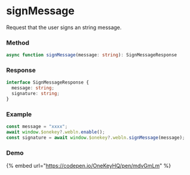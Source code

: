 # signMessage

Request that the user signs an string message.&#x20;

### Method

```typescript
async function signMessage(message: string): SignMessageResponse
```

### Response

```typescript
interface SignMessageResponse {
  message: string;
  signature: string;
}
```

### Example

```typescript
const message = "xxxx";
await window.$onekey?.webln.enable();
const signature = await window.$onekey?.webln.signMessage(message);
```

### Demo

{% embed url="https://codepen.io/OneKeyHQ/pen/mdvGmLm" %}
